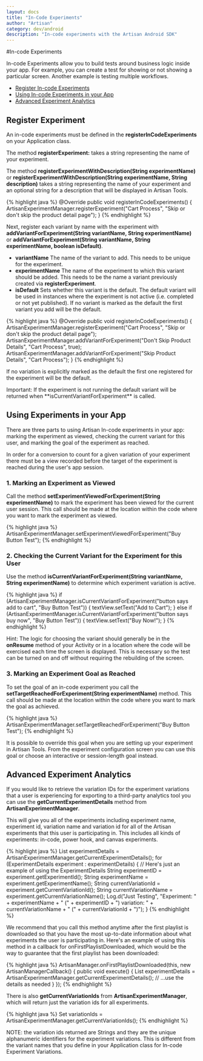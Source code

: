 ```yaml
---
layout: docs
title: "In-Code Experiments"
author: "Artisan"
category: dev/android
description: "In-code experiments with the Artisan Android SDK"
---
```

#In-code Experiments

In-code Experiments allow you to build tests around business logic inside your app.  For example, you can create a test for showing or not showing a particular screen.  Another example is testing multiple workflows.

<ul>
  <li><a href="#register">Register In-code Experiments</a></li>
  <li><a href="#usage">Using In-code Experiments in your App</a></li>
  <li><a href="#advanced">Advanced Experiment Analytics</a></li>
</ul>

<div id="register"></div>

## Register Experiment

An in-code experiments must be defined in the **registerInCodeExperiments** on your Application class.

The method **registerExperiment:** takes a string representing the name of your experiment.

The method **registerExperimentWithDescription(String experimentName)** or **registerExperimentWithDescription(String experimentName, String description)** takes a string representing the name of your experiment and an optional string for a description that will be displayed in Artisan Tools.

{% highlight java %}
@Override
public void registerInCodeExperiments() {
  ArtisanExperimentManager.registerExperiment("Cart Process", "Skip or don't skip the product detail page");
}
{% endhighlight %}

Next, register each variant by name with the experiment with **addVariantForExperiment(String variantName, String experimentName)** or **addVariantForExperiment(String variantName, String experimentName, boolean isDefault)**.

* **variantName** The name of the variant to add. This needs to be unique for the experiment.
* **experimentName** The name of the experiment to which this variant should be added. This needs to be the name a variant previously created via **registerExperiment**.
* **isDefault** Sets whether this variant is the default. The default variant will be used in instances where the experiment is not active (i.e. completed or not yet published). If no variant is marked as the default the first variant you add will be the default.

{% highlight java %}
@Override
public void registerInCodeExperiments() {
  ArtisanExperimentManager.registerExperiment("Cart Process", "Skip or don't skip the product detail page");
  ArtisanExperimentManager.addVariantForExperiment("Don't Skip Product Details", "Cart Process", true);
  ArtisanExperimentManager.addVariantForExperiment("Skip Product Details", "Cart Process");
}
{% endhighlight %}

If no variation is explicitly marked as the default the first one registered for the experiment will be the default.

<div class="note note-important">
  <p>Important: If the experiment is not running the default variant will be returned when **isCurrentVariantForExperiment** is called.</p>
</div>

<div id="usage"></div>

## Using Experiments in your App

There are three parts to using Artisan In-code experiments in your app: marking the experiment as viewed, checking the current variant for this user, and marking the goal of the experiment as reached.

In order for a conversion to count for a given variation of your experiment there must be a view recorded before the target of the experiment is reached during the user's app session.

### 1. Marking an Experiment as Viewed

Call the method **setExperimentViewedForExperiment(String experimentName)** to mark the experiment has been viewed for the current user session. This call should be made at the location within the code where you want to mark the experiment as viewed.

{% highlight java %}
ArtisanExperimentManager.setExperimentViewedForExperiment("Buy Button Test");
{% endhighlight %}

### 2. Checking the Current Variant for the Experiment for this User

Use the method **isCurrentVariantForExperiment(String variantName, String experimentName)** to determine which experiment variation is active.

{% highlight java %}
if (ArtisanExperimentManager.isCurrentVariantForExperiment("button says add to cart", "Buy Button Test")) {
  textView.setText("Add to Cart");
} else if (ArtisanExperimentManager.isCurrentVariantForExperiment("button says buy now", "Buy Button Test")) {
  textView.setText("Buy Now!");
}
{% endhighlight %}

<div class="note note-hint">
  <p>Hint: The logic for choosing the variant should generally be in the <strong>onResume</strong> method of your Activity or in a location where the code will be exercised each time the screen is displayed.  This is necessary so the test can be turned on and off without requiring the rebuilding of the screen.</p>
</div>

### 3. Marking an Experiment Goal as Reached

To set the goal of an in-code experiment you call the **setTargetReachedForExperiment(String experimentName)** method.  This call should be made at the location within the code where you want to mark the goal as achieved.

{% highlight java %}
ArtisanExperimentManager.setTargetReachedForExperiment("Buy Button Test");
{% endhighlight %}

<div class="note note-hint">
  <p>It is possible to override this goal when you are setting up your experiment in Artisan Tools. From the experiment configuration screen you can use this goal or choose an interactive or session-length goal instead.</p>
</div>

<div id="advanced"></div>

## Advanced Experiment Analytics

If you would like to retrieve the variation IDs for the experiment variations that a user is experiencing for exporting to a third-party analytics tool you can use the **getCurrentExperimentDetails** method from **ArtisanExperimentManager**.

This will give you all of the experiments including experiment name, experiment id, variation name and variation id for all of the Artisan experiments that this user is participating in. This includes all kinds of experiments: in-code, power hook, and canvas experiments.

{% highlight java %}
List<ExperimentDetails> experimentDetails = ArtisanExperimentManager.getCurrentExperimentDetails();
for (ExperimentDetails experiment : experimentDetails) {
  // Here's just an example of using the ExperimentDetails
  String experimentID = experiment.getExperimentId();
  String experimentName = experiment.getExperimentName();
  String currentVariationId = experiment.getCurrentVariationId();
  String currentVariationName = experiment.getCurrentVariationName();
  Log.d("Just Testing", "Experiment: " + experimentName + " (" + experimentID + ") variation: " + currentVariationName + " (" + currentVariationId + ")");
  }
{% endhighlight %}

We recommend that you call this method anytime after the first playlist is downloaded so that you have the most up-to-date information about what experiments the user is participating in. Here's an example of using this method in a callback for onFirstPlaylistDownloaded, which would be the way to guarantee that the first playlist has been downloaded:

{% highlight java %}
ArtisanManager.onFirstPlaylistDownloaded(this, new ArtisanManagerCallback() {
  public void execute() {
    List<ExperimentDetails> experimentDetails = ArtisanExperimentManager.getCurrentExperimentDetails();
    // ...use the details as needed
  }
});
{% endhighlight %}

There is also **getCurrentVariationIds** from **ArtisanExperimentManager**, which will return just the variation ids for all experiments.

{% highlight java %}
Set<String> variationIds = ArtisanExperimentManager.getCurrentVariationIds();
{% endhighlight %}

<div class="note note-hint">
<p>NOTE: the variation ids returned are Strings and they are the unique alphanumeric identifiers for the experiment variations. This is different from the variant names that you define in your Application class for In-code Experiment Variations.</p>
</div>
